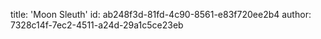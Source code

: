 title: 'Moon Sleuth'
id: ab248f3d-81fd-4c90-8561-e83f720ee2b4
author: 7328c14f-7ec2-4511-a24d-29a1c5ce23eb
